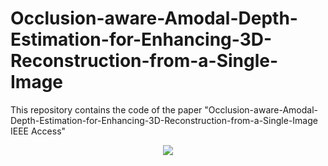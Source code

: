 # Occlusion-aware-Amodal-Depth-Estimation-for-Enhancing-3D-Reconstruction-from-a-Single-Image
This repository contains the code of the paper   "Occlusion-aware-Amodal-Depth-Estimation-for-Enhancing-3D-Reconstruction-from-a-Single-Image IEEE Access"
 
<p align="center"> <img src="./Amdoal.gif"  ></p>